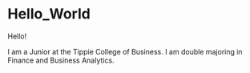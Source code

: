 # Hello_World

Hello!

I am a Junior at the Tippie College of Business. I am double majoring in Finance and Business Analytics. 
